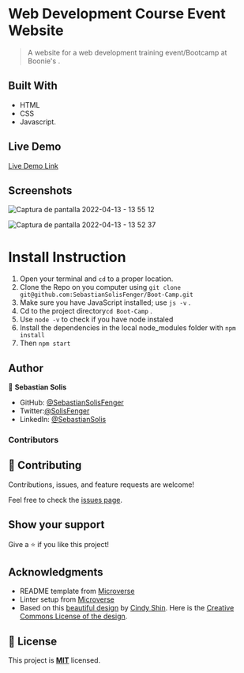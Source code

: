 # Web Development Course Event Website

> A website for a web development training event/Bootcamp at Boonie's .

## Built With

- HTML
- CSS
- Javascript.

## Live Demo

[Live Demo Link](https://sebastiansolisfenger.github.io/Boot-Camp/)

## Screenshots
![Captura de pantalla 2022-04-13 - 13 55 12](https://user-images.githubusercontent.com/88522494/163231579-b3fa0bbe-0c20-4d93-a035-f7660843e45e.png)


![Captura de pantalla 2022-04-13 - 13 52 37](https://user-images.githubusercontent.com/88522494/163231756-ee3b869f-c169-4386-901c-64b2ab991310.png)

<!-- I have attached the link to the Loom Video showing how the video works.
- https://www.loom.com/share/b47f9ad22129461eb8716b8b30236374 -->

# Install Instruction

1. Open your terminal and `cd` to a proper location.
2. Clone the Repo on you computer using `git clone git@github.com:SebastianSolisFenger/Boot-Camp.git`
3. Make sure you have JavaScript installed; use `js -v` .
4. Cd to the project directory`cd Boot-Camp` .
5. Use `node -v` to check if you have node instaled
6. Install the dependencies in the local node_modules folder with `npm install`
7. Then `npm start`

## Author

👤 **Sebastian Solis**

- GitHub: [@SebastianSolisFenger](https://github.com/SebastianSolisFenger)
- Twitter:[@SolisFenger](https://twitter.com/SolisFenger)
- LinkedIn: [@SebastianSolis](https://www.linkedin.com/in/sebastiansolisfenger/)

### Contributors

## 🤝 Contributing

Contributions, issues, and feature requests are welcome!

Feel free to check the [issues page](../../issues/).

## Show your support

Give a ⭐️ if you like this project!

## Acknowledgments

- README template from [Microverse](https://github.com/microverseinc/readme-template)
- Linter setup from [Microverse](https://github.com/microverseinc/linters-config/tree/master/html-css)
- Based on this [beautiful design](https://www.behance.net/gallery/29845175/CC-Global-Summit-2015) by [Cindy Shin](https://www.behance.net/adagio07). Here is the [Creative Commons License of the design](https://creativecommons.org/licenses/by-nc/4.0/).

## 📝 License

This project is **[MIT](./LICENSE.md)** licensed.
